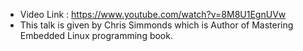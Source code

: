 - Video Link : https://www.youtube.com/watch?v=8M8U1EgnUVw
- This talk is given by Chris Simmonds which is Author of Mastering Embedded Linux programming book.